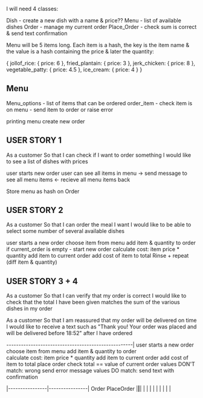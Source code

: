 I will need 4 classes:

  Dish - create a new dish with a name & price??
  Menu - list of available dishes
  Order - manage my current order
  Place_Order - check sum is correct & send text confirmation

  Menu will be 5 items long. Each item is a hash, the key is the item name
  & the value is a hash containing the price & later the quantity:

  {
    jollof_rice: { price: 6 },
    fried_plantain: { price: 3 },
    jerk_chicken: { price: 8 },
    vegetable_patty: { price: 4.5 },
    ice_cream: { price: 4 }
  }

Menu
---------
Menu_options - list of items that can be ordered
  order_item - check item is on menu
             - send item to order or raise error

printing menu
  create new order

USER STORY 1
-------------
As a customer
So that I can check if I want to order something
I would like to see a list of dishes with prices

user starts new order
user can see all items in menu
  -> send message to see all menu items
  <- recieve all menu items back

Store menu as hash on Order


USER STORY 2
-------------
As a customer
So that I can order the meal I want
I would like to be able to select some number of several available dishes

user starts a new order
choose item from menu
add item & quantity to order
  if current_order is empty - start new order
  calculate cost: item price * quantity
  add item to current order
  add cost of item to total
Rinse + repeat (diff item & quantity)


USER STORY 3 + 4
-------------
As a customer
So that I can verify that my order is correct
I would like to check that the total I have been given matches the sum of the various dishes in my order

As a customer
So that I am reassured that my order will be delivered on time
I would like to receive a text such as "Thank you! Your order was placed and will be delivered before 18:52" after I have ordered

----------------------------------------------------|
user starts a new order                              
choose item from menu
add item & quantity to order  
  calculate cost: item price * quantity
  add item to current order
  add cost of item to total
place order
  check total == value of current order
    values DON'T match: wrong send error message
    values DO match: send text with confirmation

|----------------|----------------|
    Order            PlaceOrder
|________________|________________|
|                |                |
|                |                |
|                |                |
